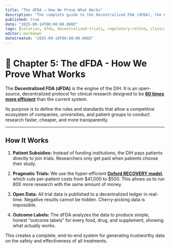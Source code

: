 ```yaml
---
title: "The dFDA → How We Prove What Works"
description: "The complete guide to the Decentralized FDA (dFDA), the 80X more efficient, open-source protocol for proving which treatments are safe and effective."
published: true
date: "2025-09-14T00:00:00.000Z"
tags: [solution, dfda, decentralized-trials, regulatory-reform, clinical-trials, fda, innovation, protocol]
editor: markdown
dateCreated: "2025-09-10T00:00:00.000Z"
---
```


# 📖 Chapter 5: The dFDA - How We Prove What Works

The **Decentralized FDA (dFDA)** is the engine of the DIH. It is an open-source, decentralized protocol for clinical research designed to be **[80 times more efficient](./reference/recovery-trial.md)** than the current system.

Its purpose is to define the rules and standards that allow a competitive ecosystem of companies, universities, and patient groups to conduct research faster, cheaper, and more transparently.

---

## How It Works

1.  **Patient Subsidies:** Instead of funding institutions, the DIH pays patients directly to join trials. Researchers only get paid when patients choose their study.

2.  **Pragmatic Trials:** We use the hyper-efficient **[Oxford RECOVERY model](./reference/recovery-trial.md)**, which cuts per-patient costs from $41,000 to $500. This allows us to run 80X more research with the same amount of money.

3.  **Open Data:** All trial data is published to a decentralized ledger in real-time. Negative results cannot be hidden. Cherry-picking data is impossible.

4.  **Outcome Labels:** The dFDA analyzes the data to produce simple, honest "outcome labels" for every food, drug, and supplement, showing what actually works.

This creates a complete, end-to-end system for generating trustworthy data on the safety and effectiveness of all treatments.
